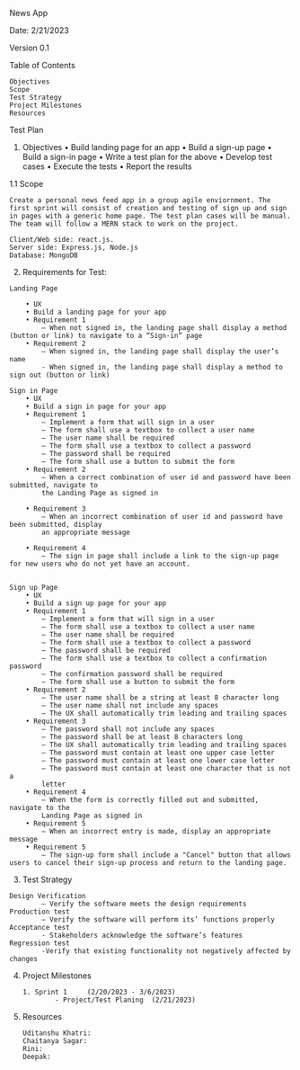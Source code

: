 News App

Date: 2/21/2023

Version 0.1	
 

Table of Contents

    Objectives
    Scope
    Test Strategy
    Project Milestones
    Resources
 

Test Plan


1. Objectives
	• Build landing page for an app
	• Build a sign-up page
	• Build a sign-in page
	• Write a test plan for the above
	• Develop test cases 
	• Execute the tests
	• Report the results


1.1 Scope
	
	Create a personal news feed app in a group agile enviornment. The first sprint will consist of creation and testing of sign up and sign in pages with a generic home page. The test plan cases will be manual. The team will follow a MERN stack to work on the project. 
	
	Client/Web side: react.js.
	Server side: Express.js, Node.js
	Database: MongoDB



2.    Requirements for Test:

	Landing Page
		
		• UX
		• Build a landing page for your app
		• Requirement 1
			– When not signed in, the landing page shall display a method (button or link) to navigate to a “Sign-in” page
		• Requirement 2
			– When signed in, the landing page shall display the user’s name
			- When signed in, the landing page shall display a method to sign out (button or link)
			
	Sign in Page
		• UX
		• Build a sign in page for your app
		• Requirement 1
			– Implement a form that will sign in a user
			– The form shall use a textbox to collect a user name
			– The user name shall be required
			– The form shall use a textbox to collect a password
			– The password shall be required
			– The form shall use a button to submit the form
		• Requirement 2
			– When a correct combination of user id and password have been submitted, navigate to 
			the Landing Page as signed in
            
		• Requirement 3
			– When an incorrect combination of user id and password have been submitted, display 
			an appropriate message
            
        • Requirement 4
            – The sign in page shall include a link to the sign-up page for new users who do not yet have an account.         
            
			
	Sign up Page
		• UX
		• Build a sign up page for your app
		• Requirement 1
			– Implement a form that will sign in a user
			– The form shall use a textbox to collect a user name
			– The user name shall be required
			– The form shall use a textbox to collect a password
			– The password shall be required
			– The form shall use a textbox to collect a confirmation password
			– The confirmation password shall be required
			– The form shall use a button to submit the form
		• Requirement 2
			– The user name shall be a string at least 8 character long
			– The user name shall not include any spaces
			– The UX shall automatically trim leading and trailing spaces
		• Requirement 3
			– The password shall not include any spaces
			– The password shall be at least 8 characters long
			– The UX shall automatically trim leading and trailing spaces
			– The password must contain at least one upper case letter
			– The password must contain at least one lower case letter
			– The password must contain at least one character that is not a 
			letter
		• Requirement 4
			– When the form is correctly filled out and submitted, navigate to the 
			Landing Page as signed in
		• Requirement 5
			– When an incorrect entry is made, display an appropriate message
        • Requirement 5         
            – The sign-up form shall include a "Cancel" button that allows users to cancel their sign-up process and return to the landing page.

3.    Test Strategy
	
	Design Verification
			– Verify the software meets the design requirements
	Production test
			– Verify the software will perform its’ functions properly
	Acceptance test
			- Stakeholders acknowledge the software’s features
	Regression test
			-Verify that existing functionality not negatively affected by changes

4.	Project Milestones
		
		1. Sprint 1 	(2/20/2023 - 3/6/2023)
	    		- Project/Test Planing  (2/21/2023)


5.	Resources
		
		Uditanshu Khatri:
		Chaitanya Sagar:
		Rini:
		Deepak: 

 
